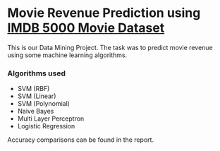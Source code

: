 # Movie Revenue Prediction using [IMDB 5000 Movie Dataset](https://www.kaggle.com/deepmatrix/imdb-5000-movie-dataset)

This is our Data Mining Project. The task was to predict movie revenue using some machine learning algorithms.


### Algorithms used
- SVM (RBF)
- SVM (Linear)
- SVM (Polynomial)
- Naive Bayes
- Multi Layer Perceptron
- Logistic Regression

Accuracy comparisons can be found in the report. 